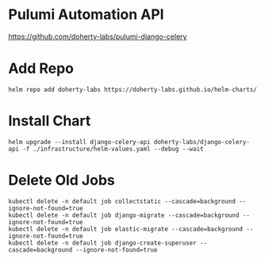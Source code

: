 # Pulumi Automation API 

https://github.com/doherty-labs/pulumi-django-celery

# Add Repo

`helm repo add doherty-labs https://doherty-labs.github.io/helm-charts/`

# Install Chart
`helm upgrade --install django-celery-api doherty-labs/django-celery-api -f ./infrastructure/helm-values.yaml --debug --wait`

# Delete Old Jobs 

```
kubectl delete -n default job collectstatic --cascade=background --ignore-not-found=true
kubectl delete -n default job django-migrate --cascade=background --ignore-not-found=true
kubectl delete -n default job elastic-migrate --cascade=background --ignore-not-found=true
kubectl delete -n default job django-create-superuser --cascade=background --ignore-not-found=true
```
